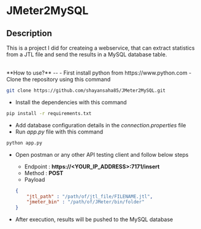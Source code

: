# JMeter2MySQL

**Description**
--
This is a project I did for createing a webservice, that can extract statistics from a JTL file and send the results in a MySQL database table.

<br/>
**How to use?**
--
- First install python from https://www.python.com
- Clone the repository using this command

```bash
git clone https://github.com/shayansaha85/JMeter2MySQL.git
```
- Install the dependencies with this command

```bash
pip install -r requirements.txt
```
- Add database configuration details in the *connection.properties* file
- Run *app.py* file with this command

```bash
python app.py
```
- Open postman or any other API testing client and follow below steps
    - Endpoint : **https://<YOUR_IP_ADDRESS>:7171/insert**
    - Method : **POST**
    - Payload

    ```json
    {
        "jtl_path" : "/path/of/jtl_file/FILENAME.jtl",
        "jmeter_bin" : "/path/of/JMeter/bin/folder" 
    }
    ```
- After execution, results will be pushed to the MySQL database
